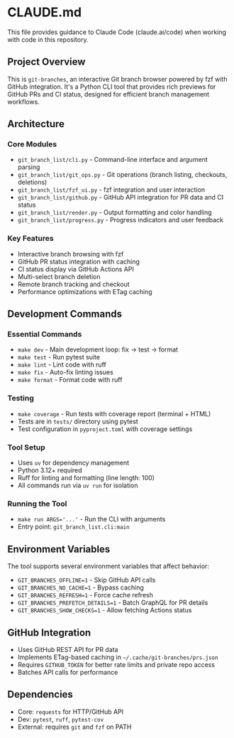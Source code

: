 # CLAUDE.md

This file provides guidance to Claude Code (claude.ai/code) when working with code in this repository.

## Project Overview

This is `git-branches`, an interactive Git branch browser powered by fzf with GitHub integration. It's a Python CLI tool that provides rich previews for GitHub PRs and CI status, designed for efficient branch management workflows.

## Architecture

### Core Modules

- `git_branch_list/cli.py` - Command-line interface and argument parsing
- `git_branch_list/git_ops.py` - Git operations (branch listing, checkouts, deletions)
- `git_branch_list/fzf_ui.py` - fzf integration and user interaction
- `git_branch_list/github.py` - GitHub API integration for PR data and CI status
- `git_branch_list/render.py` - Output formatting and color handling
- `git_branch_list/progress.py` - Progress indicators and user feedback

### Key Features

- Interactive branch browsing with fzf
- GitHub PR status integration with caching
- CI status display via GitHub Actions API
- Multi-select branch deletion
- Remote branch tracking and checkout
- Performance optimizations with ETag caching

## Development Commands

### Essential Commands

- `make dev` - Main development loop: fix → test → format
- `make test` - Run pytest suite
- `make lint` - Lint code with ruff
- `make fix` - Auto-fix linting issues
- `make format` - Format code with ruff

### Testing

- `make coverage` - Run tests with coverage report (terminal + HTML)
- Tests are in `tests/` directory using pytest
- Test configuration in `pyproject.toml` with coverage settings

### Tool Setup

- Uses `uv` for dependency management
- Python 3.12+ required
- Ruff for linting and formatting (line length: 100)
- All commands run via `uv run` for isolation

### Running the Tool

- `make run ARGS='...'` - Run the CLI with arguments
- Entry point: `git_branch_list.cli:main`

## Environment Variables

The tool supports several environment variables that affect behavior:

- `GIT_BRANCHES_OFFLINE=1` - Skip GitHub API calls
- `GIT_BRANCHES_NO_CACHE=1` - Bypass caching
- `GIT_BRANCHES_REFRESH=1` - Force cache refresh
- `GIT_BRANCHES_PREFETCH_DETAILS=1` - Batch GraphQL for PR details
- `GIT_BRANCHES_SHOW_CHECKS=1` - Allow fetching Actions status

## GitHub Integration

- Uses GitHub REST API for PR data
- Implements ETag-based caching in `~/.cache/git-branches/prs.json`
- Requires `GITHUB_TOKEN` for better rate limits and private repo access
- Batches API calls for performance

## Dependencies

- Core: `requests` for HTTP/GitHub API
- Dev: `pytest`, `ruff`, `pytest-cov`
- External: requires `git` and `fzf` on PATH

